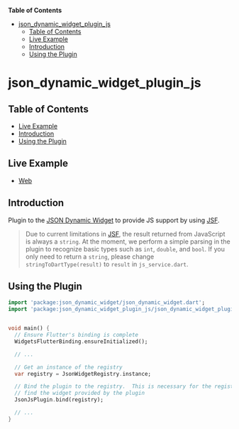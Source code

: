 <!-- START doctoc generated TOC please keep comment here to allow auto update -->
<!-- DON'T EDIT THIS SECTION, INSTEAD RE-RUN doctoc TO UPDATE -->
**Table of Contents**

- [json_dynamic_widget_plugin_js](#json_dynamic_widget_plugin_js)
  - [Table of Contents](#table-of-contents)
  - [Live Example](#live-example)
  - [Introduction](#introduction)
  - [Using the Plugin](#using-the-plugin)

<!-- END doctoc generated TOC please keep comment here to allow auto update -->

# json_dynamic_widget_plugin_js

## Table of Contents

* [Live Example](#live-example)
* [Introduction](#introduction)
* [Using the Plugin](#using-the-plugin)


## Live Example

* [Web](https://peiffer-innovations.github.io/json_dynamic_widget_plugin_js/web/index.html#/)


## Introduction

Plugin to the [JSON Dynamic Widget](https://peiffer-innovations.github.io/json_dynamic_widget) to provide JS support by using [JSF](https://github.com/moluopro/jsf).

> Due to current limitations in [JSF](https://github.com/moluopro/jsf), the result returned from JavaScript is always a `string`. At the moment, we perform a simple parsing in the plugin to recognize basic types such as `int`, `double`, and `bool`. If you only need to return a `string`, please change `stringToDartType(result)` to `result` in `js_service.dart`.


## Using the Plugin

```dart
import 'package:json_dynamic_widget/json_dynamic_widget.dart';
import 'package:json_dynamic_widget_plugin_js/json_dynamic_widget_plugin_js.dart';


void main() {
  // Ensure Flutter's binding is complete
  WidgetsFlutterBinding.ensureInitialized();

  // ...

  // Get an instance of the registry
  var registry = JsonWidgetRegistry.instance;

  // Bind the plugin to the registry.  This is necessary for the registry to
  // find the widget provided by the plugin
  JsonJsPlugin.bind(registry);

  // ...
}

```